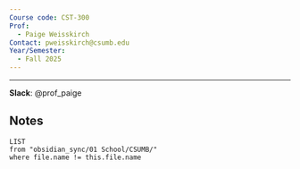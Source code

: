 ```yaml
---
Course code: CST-300
Prof:
  - Paige Weisskirch
Contact: pweisskirch@csumb.edu
Year/Semester:
  - Fall 2025
---
```

---
**Slack**: @prof_paige
## Notes
```dataview
LIST
from "obsidian_sync/01 School/CSUMB/"
where file.name != this.file.name
```